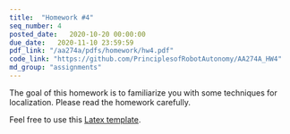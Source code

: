 ```yaml
---
title:  "Homework #4"
seq_number: 4
posted_date:   2020-10-20 00:00:00
due_date:   2020-11-10 23:59:59
pdf_link: "/aa274a/pdfs/homework/hw4.pdf"
code_link: "https://github.com/PrinciplesofRobotAutonomy/AA274A_HW4"
md_group: "assignments"
---
```


The goal of this homework is to familiarize you with some techniques for localization. Please read the homework carefully.

Feel free to use this [Latex template](/aa274a/pdfs/homework/hw.tex).

